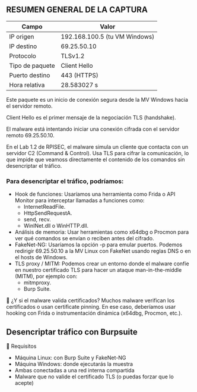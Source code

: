 ## RESUMEN GENERAL DE LA CAPTURA
| Campo |	Valor |
| --| -- |
| IP origen| 	192.168.100.5 (tu VM Windows) |
| IP destino| 	69.25.50.10 |
| Protocolo| 	TLSv1.2 |
| Tipo de paquete| 	Client Hello |
| Puerto destino| 	443 (HTTPS) |
| Hora relativa| 	28.583027 s |

Este paquete es un inicio de conexión segura desde la MV Windows hacia el servidor remoto.

Client Hello es el primer mensaje de la negociación TLS (handshake).

El malware está intentando iniciar una conexión cifrada con el servidor remoto 69.25.50.10.


En el Lab 1.2 de RPISEC, el malware simula un cliente que contacta con un servidor C2 (Command & Control). Usa TLS para cifrar la comunicación, lo que impide que veamoss directamente el contenido de los comandos sin desencriptar el tráfico.

### Para desencriptar el tráfico, podríamos:
- Hook de funciones: Usaríamos una herramienta como Frida o API Monitor para interceptar llamadas a funciones como:
    - InternetReadFile.
    - HttpSendRequestA.
    - send, recv.
    - WinINet.dll o WinHTTP.dll.
- Análisis de memoria: Usar herramientas como x64dbg o Procmon para ver qué comandos se envían o reciben antes del cifrado.
- FakeNet-NG: Usaríamos la opción -p para emular puertos. Podemos redirigir 69.25.50.10 a la MV Linux con FakeNet usando reglas DNS o en el hosts de Windows.
- TLS proxy / MITM: Podemos crear un entorno donde el malware confíe en nuestro certificado TLS para hacer un ataque man-in-the-middle (MITM), por ejemplo con:
    - mitmproxy.
    - Burp Suite.

🧨 ¿Y si el malware valida certificados?
Muchos malware verifican los certificados o usan certificate pinning. En ese caso, deberíamos usar hooking con Frida o instrumentación dinámica (x64dbg, Procmon, etc.).


## Desencriptar tráfico con Burpsuite
🧰 Requisitos
- Máquina Linux: con Burp Suite y FakeNet-NG
- Máquina Windows: donde ejecutarás la muestra
- Ambas conectadas a una red interna compartida
- Malware que no valide el certificado TLS (o puedas forzar que lo acepte)

